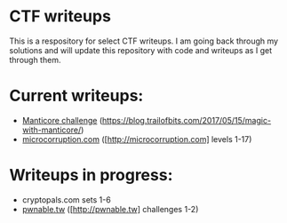 # CTF writeups

This is a respository for select CTF writeups.  I am going back through my solutions and will update this repository with code and writeups as I get through them.

# Current writeups: 

* [Manticore challenge](manticore_challenge) (https://blog.trailofbits.com/2017/05/15/magic-with-manticore/)
* [microcorruption.com](microcorruption) ([http://microcorruption.com] levels 1-17)

# Writeups in progress: 

* cryptopals.com sets 1-6
* [pwnable.tw](pwnabletw) ([http://pwnable.tw] challenges 1-2)

